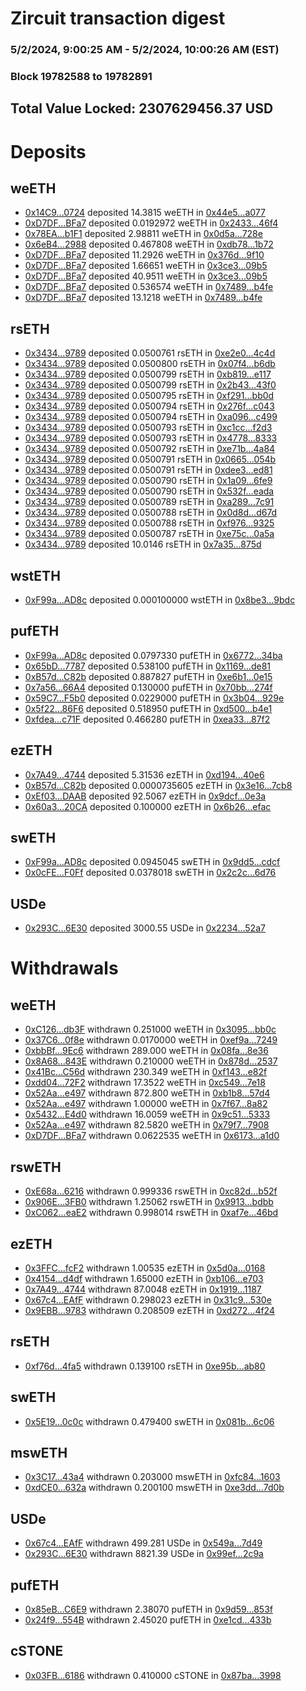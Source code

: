 # Zircuit transaction digest
### 5/2/2024, 9:00:25 AM - 5/2/2024, 10:00:26 AM (EST)
### Block 19782588 to 19782891

## Total Value Locked: 2307629456.37 USD

# Deposits
## weETH
- [0x14C9...0724](https://etherscan.io/address/0x14C908a60c2e4e6bdA83A75B46c5a2673a340724) deposited 14.3815 weETH in [0x44e5...a077](https://etherscan.io/tx/0x14C908a60c2e4e6bdA83A75B46c5a2673a340724)
- [0xD7DF...BFa7](https://etherscan.io/address/0xD7DF7E085214743530afF339aFC420c7c720BFa7) deposited 0.0192972 weETH in [0x2433...46f4](https://etherscan.io/tx/0xD7DF7E085214743530afF339aFC420c7c720BFa7)
- [0x78EA...b1F1](https://etherscan.io/address/0x78EAC57063C209B0E977AA3f64bA9f89d8B2b1F1) deposited 2.98811 weETH in [0x0d5a...728e](https://etherscan.io/tx/0x78EAC57063C209B0E977AA3f64bA9f89d8B2b1F1)
- [0x6eB4...2988](https://etherscan.io/address/0x6eB4D3F5834Fd36e39807f7eF379E55c9B662988) deposited 0.467808 weETH in [0xdb78...1b72](https://etherscan.io/tx/0x6eB4D3F5834Fd36e39807f7eF379E55c9B662988)
- [0xD7DF...BFa7](https://etherscan.io/address/0xD7DF7E085214743530afF339aFC420c7c720BFa7) deposited 11.2926 weETH in [0x376d...9f10](https://etherscan.io/tx/0xD7DF7E085214743530afF339aFC420c7c720BFa7)
- [0xD7DF...BFa7](https://etherscan.io/address/0xD7DF7E085214743530afF339aFC420c7c720BFa7) deposited 1.66651 weETH in [0x3ce3...09b5](https://etherscan.io/tx/0xD7DF7E085214743530afF339aFC420c7c720BFa7)
- [0xD7DF...BFa7](https://etherscan.io/address/0xD7DF7E085214743530afF339aFC420c7c720BFa7) deposited 40.9511 weETH in [0x3ce3...09b5](https://etherscan.io/tx/0xD7DF7E085214743530afF339aFC420c7c720BFa7)
- [0xD7DF...BFa7](https://etherscan.io/address/0xD7DF7E085214743530afF339aFC420c7c720BFa7) deposited 0.536574 weETH in [0x7489...b4fe](https://etherscan.io/tx/0xD7DF7E085214743530afF339aFC420c7c720BFa7)
- [0xD7DF...BFa7](https://etherscan.io/address/0xD7DF7E085214743530afF339aFC420c7c720BFa7) deposited 13.1218 weETH in [0x7489...b4fe](https://etherscan.io/tx/0xD7DF7E085214743530afF339aFC420c7c720BFa7)
## rsETH
- [0x3434...9789](https://etherscan.io/address/0x34349c5569e7B846c3558961552D2202760A9789) deposited 0.0500761 rsETH in [0xe2e0...4c4d](https://etherscan.io/tx/0x34349c5569e7B846c3558961552D2202760A9789)
- [0x3434...9789](https://etherscan.io/address/0x34349c5569e7B846c3558961552D2202760A9789) deposited 0.0500800 rsETH in [0x07f4...b6db](https://etherscan.io/tx/0x34349c5569e7B846c3558961552D2202760A9789)
- [0x3434...9789](https://etherscan.io/address/0x34349c5569e7B846c3558961552D2202760A9789) deposited 0.0500799 rsETH in [0xb819...e117](https://etherscan.io/tx/0x34349c5569e7B846c3558961552D2202760A9789)
- [0x3434...9789](https://etherscan.io/address/0x34349c5569e7B846c3558961552D2202760A9789) deposited 0.0500799 rsETH in [0x2b43...43f0](https://etherscan.io/tx/0x34349c5569e7B846c3558961552D2202760A9789)
- [0x3434...9789](https://etherscan.io/address/0x34349c5569e7B846c3558961552D2202760A9789) deposited 0.0500795 rsETH in [0xf291...bb0d](https://etherscan.io/tx/0x34349c5569e7B846c3558961552D2202760A9789)
- [0x3434...9789](https://etherscan.io/address/0x34349c5569e7B846c3558961552D2202760A9789) deposited 0.0500794 rsETH in [0x276f...c043](https://etherscan.io/tx/0x34349c5569e7B846c3558961552D2202760A9789)
- [0x3434...9789](https://etherscan.io/address/0x34349c5569e7B846c3558961552D2202760A9789) deposited 0.0500794 rsETH in [0xa096...c499](https://etherscan.io/tx/0x34349c5569e7B846c3558961552D2202760A9789)
- [0x3434...9789](https://etherscan.io/address/0x34349c5569e7B846c3558961552D2202760A9789) deposited 0.0500793 rsETH in [0xc1cc...f2d3](https://etherscan.io/tx/0x34349c5569e7B846c3558961552D2202760A9789)
- [0x3434...9789](https://etherscan.io/address/0x34349c5569e7B846c3558961552D2202760A9789) deposited 0.0500793 rsETH in [0x4778...8333](https://etherscan.io/tx/0x34349c5569e7B846c3558961552D2202760A9789)
- [0x3434...9789](https://etherscan.io/address/0x34349c5569e7B846c3558961552D2202760A9789) deposited 0.0500792 rsETH in [0xe71b...4a84](https://etherscan.io/tx/0x34349c5569e7B846c3558961552D2202760A9789)
- [0x3434...9789](https://etherscan.io/address/0x34349c5569e7B846c3558961552D2202760A9789) deposited 0.0500791 rsETH in [0x0665...054b](https://etherscan.io/tx/0x34349c5569e7B846c3558961552D2202760A9789)
- [0x3434...9789](https://etherscan.io/address/0x34349c5569e7B846c3558961552D2202760A9789) deposited 0.0500791 rsETH in [0xdee3...ed81](https://etherscan.io/tx/0x34349c5569e7B846c3558961552D2202760A9789)
- [0x3434...9789](https://etherscan.io/address/0x34349c5569e7B846c3558961552D2202760A9789) deposited 0.0500790 rsETH in [0x1a09...6fe9](https://etherscan.io/tx/0x34349c5569e7B846c3558961552D2202760A9789)
- [0x3434...9789](https://etherscan.io/address/0x34349c5569e7B846c3558961552D2202760A9789) deposited 0.0500790 rsETH in [0x532f...eada](https://etherscan.io/tx/0x34349c5569e7B846c3558961552D2202760A9789)
- [0x3434...9789](https://etherscan.io/address/0x34349c5569e7B846c3558961552D2202760A9789) deposited 0.0500789 rsETH in [0xa289...7c91](https://etherscan.io/tx/0x34349c5569e7B846c3558961552D2202760A9789)
- [0x3434...9789](https://etherscan.io/address/0x34349c5569e7B846c3558961552D2202760A9789) deposited 0.0500788 rsETH in [0x0d8d...d67d](https://etherscan.io/tx/0x34349c5569e7B846c3558961552D2202760A9789)
- [0x3434...9789](https://etherscan.io/address/0x34349c5569e7B846c3558961552D2202760A9789) deposited 0.0500788 rsETH in [0xf976...9325](https://etherscan.io/tx/0x34349c5569e7B846c3558961552D2202760A9789)
- [0x3434...9789](https://etherscan.io/address/0x34349c5569e7B846c3558961552D2202760A9789) deposited 0.0500787 rsETH in [0xe75c...0a5a](https://etherscan.io/tx/0x34349c5569e7B846c3558961552D2202760A9789)
- [0x3434...9789](https://etherscan.io/address/0x34349c5569e7B846c3558961552D2202760A9789) deposited 10.0146 rsETH in [0x7a35...875d](https://etherscan.io/tx/0x34349c5569e7B846c3558961552D2202760A9789)
## wstETH
- [0xF99a...AD8c](https://etherscan.io/address/0xF99aF52Ab7bbd7535797538946aBa7958a2DAD8c) deposited 0.000100000 wstETH in [0x8be3...9bdc](https://etherscan.io/tx/0xF99aF52Ab7bbd7535797538946aBa7958a2DAD8c)
## pufETH
- [0xF99a...AD8c](https://etherscan.io/address/0xF99aF52Ab7bbd7535797538946aBa7958a2DAD8c) deposited 0.0797330 pufETH in [0x6772...34ba](https://etherscan.io/tx/0xF99aF52Ab7bbd7535797538946aBa7958a2DAD8c)
- [0x65bD...7787](https://etherscan.io/address/0x65bD40105dd8cBd4316a942A84929B8FF49f7787) deposited 0.538100 pufETH in [0x1169...de81](https://etherscan.io/tx/0x65bD40105dd8cBd4316a942A84929B8FF49f7787)
- [0xB57d...C82b](https://etherscan.io/address/0xB57d76E7E2E72a67419b706660F3fC44fBE2C82b) deposited 0.887827 pufETH in [0xe6b1...0e15](https://etherscan.io/tx/0xB57d76E7E2E72a67419b706660F3fC44fBE2C82b)
- [0x7a56...66A4](https://etherscan.io/address/0x7a5653Fb2aC0328aD8DC5CBEb8b2374477dc66A4) deposited 0.130000 pufETH in [0x70bb...274f](https://etherscan.io/tx/0x7a5653Fb2aC0328aD8DC5CBEb8b2374477dc66A4)
- [0x59C7...F5b0](https://etherscan.io/address/0x59C7054e6cAf5B069ede4Be962E2F236C2EAF5b0) deposited 0.0229000 pufETH in [0x3b04...929e](https://etherscan.io/tx/0x59C7054e6cAf5B069ede4Be962E2F236C2EAF5b0)
- [0x5f22...86F6](https://etherscan.io/address/0x5f220aF537876200e780692ae7Db3Bf87B3186F6) deposited 0.518950 pufETH in [0xd500...b4e1](https://etherscan.io/tx/0x5f220aF537876200e780692ae7Db3Bf87B3186F6)
- [0xfdea...c71F](https://etherscan.io/address/0xfdea1f79a25a1455EBf9709AfC6E1F074d98c71F) deposited 0.466280 pufETH in [0xea33...87f2](https://etherscan.io/tx/0xfdea1f79a25a1455EBf9709AfC6E1F074d98c71F)
## ezETH
- [0x7A49...4744](https://etherscan.io/address/0x7A493Be5c2ce014cD049Bf178a1ac0Db1B434744) deposited 5.31536 ezETH in [0xd194...40e6](https://etherscan.io/tx/0x7A493Be5c2ce014cD049Bf178a1ac0Db1B434744)
- [0xB57d...C82b](https://etherscan.io/address/0xB57d76E7E2E72a67419b706660F3fC44fBE2C82b) deposited 0.0000735605 ezETH in [0x3e16...7cb8](https://etherscan.io/tx/0xB57d76E7E2E72a67419b706660F3fC44fBE2C82b)
- [0xEf03...DAAB](https://etherscan.io/address/0xEf0391ccbebf15fc84334D9630255093754cDAAB) deposited 92.5067 ezETH in [0x9dcf...0e3a](https://etherscan.io/tx/0xEf0391ccbebf15fc84334D9630255093754cDAAB)
- [0x60a3...20CA](https://etherscan.io/address/0x60a3affdB40a963890Ca7fa9a66D7F91C1ae20CA) deposited 0.100000 ezETH in [0x6b26...efac](https://etherscan.io/tx/0x60a3affdB40a963890Ca7fa9a66D7F91C1ae20CA)
## swETH
- [0xF99a...AD8c](https://etherscan.io/address/0xF99aF52Ab7bbd7535797538946aBa7958a2DAD8c) deposited 0.0945045 swETH in [0x9dd5...cdcf](https://etherscan.io/tx/0xF99aF52Ab7bbd7535797538946aBa7958a2DAD8c)
- [0x0cFE...F0Ff](https://etherscan.io/address/0x0cFE235Cab8052d3D8a686472E814cAc5224F0Ff) deposited 0.0378018 swETH in [0x2c2c...6d76](https://etherscan.io/tx/0x0cFE235Cab8052d3D8a686472E814cAc5224F0Ff)
## USDe
- [0x293C...6E30](https://etherscan.io/address/0x293C6937D8D82e05B01335F7B33FBA0c8e256E30) deposited 3000.55 USDe in [0x2234...52a7](https://etherscan.io/tx/0x293C6937D8D82e05B01335F7B33FBA0c8e256E30)
# Withdrawals
## weETH
- [0xC126...db3F](https://etherscan.io/address/0xC1269B5614C6F5Cc50aFfA5E62d403622c6cdb3F) withdrawn 0.251000 weETH in [0x3095...bb0c](https://etherscan.io/tx/0xC1269B5614C6F5Cc50aFfA5E62d403622c6cdb3F)
- [0x37C6...0f8e](https://etherscan.io/address/0x37C65585fb90f9f0F2e59Dc31d4759B40e500f8e) withdrawn 0.0170000 weETH in [0xef9a...7249](https://etherscan.io/tx/0x37C65585fb90f9f0F2e59Dc31d4759B40e500f8e)
- [0xbbBf...9Ec6](https://etherscan.io/address/0xbbBf04AAe21a04408A8B5e54D4030F8cD55c9Ec6) withdrawn 289.000 weETH in [0x08fa...8e36](https://etherscan.io/tx/0xbbBf04AAe21a04408A8B5e54D4030F8cD55c9Ec6)
- [0x8A68...843E](https://etherscan.io/address/0x8A688596c64Ca7Dd6A58f3b83a2cB0fEBa5B843E) withdrawn 0.210000 weETH in [0x878d...2537](https://etherscan.io/tx/0x8A688596c64Ca7Dd6A58f3b83a2cB0fEBa5B843E)
- [0x41Bc...C56d](https://etherscan.io/address/0x41Bc7d0687e6Cea57Fa26da78379DfDC5627C56d) withdrawn 230.349 weETH in [0xf143...e82f](https://etherscan.io/tx/0x41Bc7d0687e6Cea57Fa26da78379DfDC5627C56d)
- [0xdd04...72F2](https://etherscan.io/address/0xdd0400a6BcEa1CE4e5db6f4C0be4c226193672F2) withdrawn 17.3522 weETH in [0xc549...7e18](https://etherscan.io/tx/0xdd0400a6BcEa1CE4e5db6f4C0be4c226193672F2)
- [0x52Aa...e497](https://etherscan.io/address/0x52Aa899454998Be5b000Ad077a46Bbe360F4e497) withdrawn 872.800 weETH in [0xb1b8...57d4](https://etherscan.io/tx/0x52Aa899454998Be5b000Ad077a46Bbe360F4e497)
- [0x52Aa...e497](https://etherscan.io/address/0x52Aa899454998Be5b000Ad077a46Bbe360F4e497) withdrawn 1.00000 weETH in [0x7f67...8a82](https://etherscan.io/tx/0x52Aa899454998Be5b000Ad077a46Bbe360F4e497)
- [0x5432...E4d0](https://etherscan.io/address/0x54329c3f4B3579201b290068421205575c5CE4d0) withdrawn 16.0059 weETH in [0x9c51...5333](https://etherscan.io/tx/0x54329c3f4B3579201b290068421205575c5CE4d0)
- [0x52Aa...e497](https://etherscan.io/address/0x52Aa899454998Be5b000Ad077a46Bbe360F4e497) withdrawn 82.5820 weETH in [0x79f7...7908](https://etherscan.io/tx/0x52Aa899454998Be5b000Ad077a46Bbe360F4e497)
- [0xD7DF...BFa7](https://etherscan.io/address/0xD7DF7E085214743530afF339aFC420c7c720BFa7) withdrawn 0.0622535 weETH in [0x6173...a1d0](https://etherscan.io/tx/0xD7DF7E085214743530afF339aFC420c7c720BFa7)
## rswETH
- [0xE68a...6216](https://etherscan.io/address/0xE68aB99c111fC8f0De22880CAAAD8474BA0f6216) withdrawn 0.999336 rswETH in [0xc82d...b52f](https://etherscan.io/tx/0xE68aB99c111fC8f0De22880CAAAD8474BA0f6216)
- [0x906E...3FB0](https://etherscan.io/address/0x906E4dFE7139F97C6dA8aCFb69E5Fa6e90343FB0) withdrawn 1.25062 rswETH in [0x9913...bdbb](https://etherscan.io/tx/0x906E4dFE7139F97C6dA8aCFb69E5Fa6e90343FB0)
- [0xC062...eaE2](https://etherscan.io/address/0xC062D366a74d8A17727Cefc7Af7EFE525Ea2eaE2) withdrawn 0.998014 rswETH in [0xaf7e...46bd](https://etherscan.io/tx/0xC062D366a74d8A17727Cefc7Af7EFE525Ea2eaE2)
## ezETH
- [0x3FFC...fcF2](https://etherscan.io/address/0x3FFC8b9721f96776beF8468f48F65E0ca573fcF2) withdrawn 1.00535 ezETH in [0x5d0a...0168](https://etherscan.io/tx/0x3FFC8b9721f96776beF8468f48F65E0ca573fcF2)
- [0x4154...d4df](https://etherscan.io/address/0x415481A3795dEf892D02a5923F25c654C178d4df) withdrawn 1.65000 ezETH in [0xb106...e703](https://etherscan.io/tx/0x415481A3795dEf892D02a5923F25c654C178d4df)
- [0x7A49...4744](https://etherscan.io/address/0x7A493Be5c2ce014cD049Bf178a1ac0Db1B434744) withdrawn 87.0048 ezETH in [0x1919...1187](https://etherscan.io/tx/0x7A493Be5c2ce014cD049Bf178a1ac0Db1B434744)
- [0x67c4...EAfF](https://etherscan.io/address/0x67c477Bc8D89031d4F7BDbbB9E723434ddF7EAfF) withdrawn 0.298023 ezETH in [0x31c9...530e](https://etherscan.io/tx/0x67c477Bc8D89031d4F7BDbbB9E723434ddF7EAfF)
- [0x9EBB...9783](https://etherscan.io/address/0x9EBBe3e0D4620d90a2f8c2647F9F762B2C539783) withdrawn 0.208509 ezETH in [0xd272...4f24](https://etherscan.io/tx/0x9EBBe3e0D4620d90a2f8c2647F9F762B2C539783)
## rsETH
- [0xf76d...4fa5](https://etherscan.io/address/0xf76d889E52bD9621Bbe78Cb0B179a86827cC4fa5) withdrawn 0.139100 rsETH in [0xe95b...ab80](https://etherscan.io/tx/0xf76d889E52bD9621Bbe78Cb0B179a86827cC4fa5)
## swETH
- [0x5E19...0c0c](https://etherscan.io/address/0x5E199814f74B452245EF20657D8D5D8cBE820c0c) withdrawn 0.479400 swETH in [0x081b...6c06](https://etherscan.io/tx/0x5E199814f74B452245EF20657D8D5D8cBE820c0c)
## mswETH
- [0x3C17...43a4](https://etherscan.io/address/0x3C173E3d1E6eAf8f697DAEA05a39Ff0c067743a4) withdrawn 0.203000 mswETH in [0xfc84...1603](https://etherscan.io/tx/0x3C173E3d1E6eAf8f697DAEA05a39Ff0c067743a4)
- [0xdCE0...632a](https://etherscan.io/address/0xdCE04f7b358d185d53D958B3ff4cBA7092C9632a) withdrawn 0.200100 mswETH in [0xe3dd...7d0b](https://etherscan.io/tx/0xdCE04f7b358d185d53D958B3ff4cBA7092C9632a)
## USDe
- [0x67c4...EAfF](https://etherscan.io/address/0x67c477Bc8D89031d4F7BDbbB9E723434ddF7EAfF) withdrawn 499.281 USDe in [0x549a...7d49](https://etherscan.io/tx/0x67c477Bc8D89031d4F7BDbbB9E723434ddF7EAfF)
- [0x293C...6E30](https://etherscan.io/address/0x293C6937D8D82e05B01335F7B33FBA0c8e256E30) withdrawn 8821.39 USDe in [0x99ef...2c9a](https://etherscan.io/tx/0x293C6937D8D82e05B01335F7B33FBA0c8e256E30)
## pufETH
- [0x85eB...C6E9](https://etherscan.io/address/0x85eBb2E4c7044261097A5461A23aa1B7369BC6E9) withdrawn 2.38070 pufETH in [0x9d59...853f](https://etherscan.io/tx/0x85eBb2E4c7044261097A5461A23aa1B7369BC6E9)
- [0x24f9...554B](https://etherscan.io/address/0x24f90481eAd881A34f9829dCc28F9014F42F554B) withdrawn 2.45020 pufETH in [0xe1cd...433b](https://etherscan.io/tx/0x24f90481eAd881A34f9829dCc28F9014F42F554B)
## cSTONE
- [0x03FB...6186](https://etherscan.io/address/0x03FBd82E7e96dF3CfefFA9c03Cb3CD9a1b196186) withdrawn 0.410000 cSTONE in [0x87ba...3998](https://etherscan.io/tx/0x03FBd82E7e96dF3CfefFA9c03Cb3CD9a1b196186)
